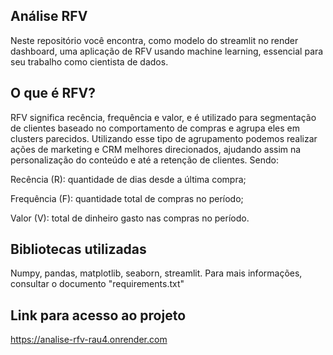 ## Análise RFV

Neste repositório você encontra, como modelo do streamlit no render dashboard, uma aplicação de RFV usando machine learning, essencial para seu trabalho como cientista de dados. 

## O que é RFV?

RFV significa recência, frequência e valor, e é utilizado para segmentação de clientes baseado no comportamento de compras e agrupa eles em clusters parecidos. Utilizando esse tipo de agrupamento podemos realizar ações de marketing e CRM melhores direcionados, ajudando assim na personalização do conteúdo e até a retenção de clientes. Sendo:

Recência (R): quantidade de dias desde a última compra; 

Frequência (F): quantidade total de compras no período;

Valor (V): total de dinheiro gasto nas compras no período. 

## Bibliotecas utilizadas

Numpy, pandas, matplotlib, seaborn, streamlit. Para mais informações, consultar o documento "requirements.txt"

## Link para acesso ao projeto

https://analise-rfv-rau4.onrender.com
